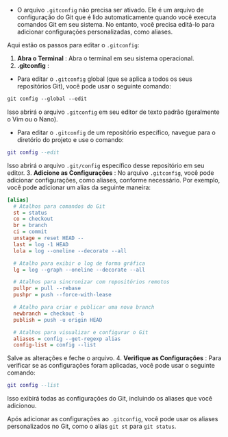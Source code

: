 - O arquivo `.gitconfig` não precisa ser ativado. Ele é um arquivo de configuração do Git que é lido automaticamente quando você executa comandos Git em seu sistema. No entanto, você precisa editá-lo para adicionar configurações personalizadas, como aliases.

Aqui estão os passos para editar o `.gitconfig`: 
1. **Abra o Terminal** : Abra o terminal em seu sistema operacional. 
2. **.gitconfig** : 
- Para editar o `.gitconfig` global (que se aplica a todos os seus repositórios Git), você pode usar o seguinte comando:

```css
git config --global --edit
```



Isso abrirá o arquivo `.gitconfig` em seu editor de texto padrão (geralmente o Vim ou o Nano). 
- Para editar o `.gitconfig` de um repositório específico, navegue para o diretório do projeto e use o comando:

```lua
git config --edit
```



Isso abrirá o arquivo `.git/config` específico desse repositório em seu editor. 
3. **Adicione as Configurações** :
No arquivo `.gitconfig`, você pode adicionar configurações, como aliases, conforme necessário. Por exemplo, você pode adicionar um alias da seguinte maneira:

```ini
[alias]
  # Atalhos para comandos do Git
  st = status
  co = checkout
  br = branch
  ci = commit
  unstage = reset HEAD --
  last = log -1 HEAD
  lola = log --oneline --decorate --all

  # Atalho para exibir o log de forma gráfica
  lg = log --graph --oneline --decorate --all

  # Atalhos para sincronizar com repositórios remotos
  pullpr = pull --rebase
  pushpr = push --force-with-lease

  # Atalho para criar e publicar uma nova branch
  newbranch = checkout -b
  publish = push -u origin HEAD

  # Atalhos para visualizar e configurar o Git
  aliases = config --get-regexp alias
  config-list = config --list

```



Salve as alterações e feche o arquivo. 
4. **Verifique as Configurações** :
Para verificar se as configurações foram aplicadas, você pode usar o seguinte comando:

```lua
git config --list
```

Isso exibirá todas as configurações do Git, incluindo os aliases que você adicionou.

Após adicionar as configurações ao `.gitconfig`, você pode usar os aliases personalizados no Git, como o alias `git st` para `git status`.
